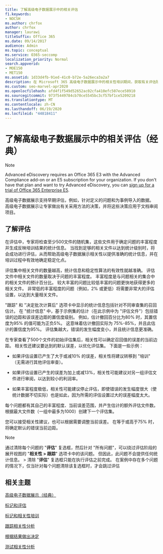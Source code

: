 ```yaml
---
title: 了解高级电子数据展示中的相关评估
f1.keywords:
- NOCSH
ms.author: chrfox
author: chrfox
manager: laurawi
titleSuffix: Office 365
ms.date: 09/14/2017
audience: Admin
ms.topic: conceptual
ms.service: O365-seccomp
localization_priority: Normal
search.appverid:
- MOE150
- MET150
ms.assetid: 1d33d4fb-91ed-41c0-b72e-5a26eca3a2a7
description: 在 Microsoft 365 高级电子数据展示中的相关性培训期间，获取有关评估阶段及其角色的概述。
ms.custom: seo-marvel-apr2020
ms.openlocfilehash: afd4f1f549d52652ac02cfa410efc507ece58910
ms.sourcegitcommit: 973f5449784cb70ce5545bc3cf57bf1ce5209218
ms.translationtype: MT
ms.contentlocale: zh-CN
ms.lasthandoff: 06/19/2020
ms.locfileid: "44818411"
---
```

# <a name="understand-assessment-in-relevance-in-advanced-ediscovery-classic"></a>了解高级电子数据展示中的相关评估（经典）

> [!NOTE]
> Advanced eDiscovery requires an Office 365 E3 with the Advanced Compliance add-on or an E5 subscription for your organization. If you don't have that plan and want to try Advanced eDiscovery, you can [sign up for a trial of Office 365 Enterprise E5](https://go.microsoft.com/fwlink/p/?LinkID=698279). 
  
高级电子数据展示支持早期评估，例如，针对定义的问题和为事例导入的数据。 高级电子数据展示让专家做出有关采用方法的决策，并将这些决策应用于文档审阅项目。
  
## <a name="understanding-assessment"></a>了解评估

在评估中，专家将检查至少500文件的随机集，这些文件用于确定问题的丰富程度并生成反映培训结果的统计信息。 当找到足够的相关文件以达到统计级别时，将会成功进行评估，从而帮助高级电子数据展示相关性以提供准确的统计信息，并在培训过程中有效地确定稳定化点。 
  
评估集中相关文件的数量越高，统计信息和稳定性算法的有效性就越准确。 评估文件中相关文件的数量取决于问题的丰富程度。 丰富程度是与问题相关的集合中的相关文件的预计百分比。 较大丰富的问题比较低丰富的问题更快地获得更多的相关文件。 非常低的丰富程度的问题（例如，2% 或更低）将需要非常大的评估设置，以达到大量相关文件。
  
"跟踪" 和 "决定批次计算后" 选项卡中显示的统计信息包括针对不同审查集的召回估计。 在 "统计信息" 中，基于示例集的估计（在此示例中为 "评估文件"）包括错误的边距和该误差边距的置信度级别。 例如，估计撤回百分比为80% 时，其置信度为95% 的值可能为正负5%。 这意味着估计撤回实际为 75%-85%，并且此估计的置信度为95%。 评估集越大，错误的发生幅度变小，并且统计信息更准确。 
  
在专家查看了500个文件的初始评估集后，相关性可以确定召回值的误差的当前边距。 相关性还建议要达到的默认误差，以优化评估集。 下面是一些示例：
  
- 如果评估设置已产生了大于或减10% 的误差，相关性将建议转移到 "培训" （无需进行其他评估审查）。 
    
- 如果评估设置已产生的误差为加上或减13%，相关性可能建议对另一组评估文件进行审阅，以达到较小的利润率。 
    
- 如果丰富程度极低，相关性可能建议停止评估，即使错误的发生幅度很大（使统计数据不切实际）也是如此，因为所需的评估设置过大的误差幅度太大。
    
每个问题都有其自己的丰富程度、当前误差范围，并产生估计的额外评估文件数。 根据最大文件数（一组中最多为1000）创建下一个评估集。
  
您可以接受相关性建议，也可以根据需要调整当前误差。 在等于或高于75% 时，将确定默认的错误当前边距。
  
> [!NOTE]
> 通过清除每个问题的 "**评估**" 复选框，然后针对 "所有问题"，可以绕过评估阶段的展开视图的 "**相关性 \> 跟踪**" 选项卡中的该问题。 但因此，此问题不会提供任何统计信息。 > 清除 "**评估**" 复选框只能在执行评估之前完成。 在案例中存在多个问题的情况下，仅当针对每个问题清除该复选框时，才会跳过评估 
  
## <a name="related-topics"></a>相关主题

[高级电子数据展示（经典）](office-365-advanced-ediscovery.md)
  
[标记和评估](tagging-and-assessment-in-advanced-ediscovery.md)
  
[标记和相关性培训](tagging-and-relevance-training-in-advanced-ediscovery.md)
  
[跟踪相关性分析](track-relevance-analysis-in-advanced-ediscovery.md)
  
[根据结果做出决定](decision-based-on-the-results-in-advanced-ediscovery.md)
  
[测试相关性分析](test-relevance-analysis-in-advanced-ediscovery.md)

